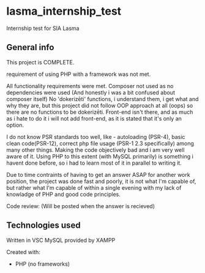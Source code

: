 # lasma_internship_test
Internship test for SIA Lasma

## General info
This project is COMPLETE.

requirement of using PHP with a framework was not met.

All functionality requirements were met. Composer not used as no dependencies were used (And honestly i was a bit confused about composer itself)
No 'dokerizēti' functions, i understand them, i get what and why they are, but this project did not follow OOP approach at all (oops) so there are no functions to be dokerizēti.
Front-end isn't there, and as much as i hate to do it i will not add front-end, as it is stated that it's only an option.

I do not know PSR standards too well, like - autoloading (PSR-4), basic clean code(PSR-12), correct php file usage (PSR-1 2.3 specifically) among many other things. Making
the code objectively bad and i am very well aware of it. Using PHP to this extent (with MySQL primarily) is something i havent done before, so i had to learn most of it in parallel
to writing it.

Due to time contraints of having to get an answer ASAP for another work position, the project was done fast and poorly, it is not what I'm capable of, but rather
what I'm capable of within a single evening with my lack of knowladge of PHP and good code principles. 

Code review:
(Will be posted when the answer is recieved)

## Technologies used
Written in VSC
MySQL provided by XAMPP

Created with:
 * PHP (no frameworks)
